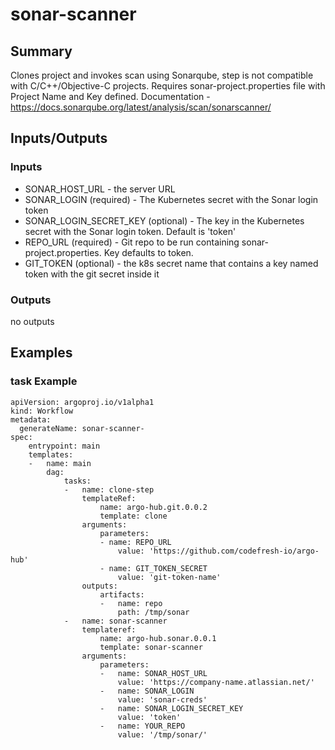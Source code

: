 # sonar-scanner

## Summary
Clones project and invokes scan using Sonarqube, step is not compatible with C/C++/Objective-C projects. Requires sonar-project.properties file with Project Name and Key defined. Documentation - https://docs.sonarqube.org/latest/analysis/scan/sonarscanner/

## Inputs/Outputs

### Inputs
* SONAR_HOST_URL - the server URL
* SONAR_LOGIN (required) - The Kubernetes secret with the Sonar login token
* SONAR_LOGIN_SECRET_KEY (optional) - The key in the Kubernetes secret with the Sonar login token. Default is 'token'
* REPO_URL (required) - Git repo to be run containing sonar-project.properties. Key defaults to token.
* GIT_TOKEN (optional) - the k8s secret name that contains a key named token with the git secret inside it

### Outputs
no outputs

## Examples

### task Example
```
apiVersion: argoproj.io/v1alpha1
kind: Workflow
metadata:
  generateName: sonar-scanner-
spec:
    entrypoint: main
    templates:
    -   name: main
        dag:
            tasks:
            -   name: clone-step
                templateRef:
                    name: argo-hub.git.0.0.2
                    template: clone
                arguments:
                    parameters:
                    - name: REPO_URL
                        value: 'https://github.com/codefresh-io/argo-hub'
                    - name: GIT_TOKEN_SECRET
                        value: 'git-token-name'
                outputs:
                    artifacts:
                    -   name: repo
                        path: /tmp/sonar
            -   name: sonar-scanner
                templateref:
                    name: argo-hub.sonar.0.0.1
                    template: sonar-scanner
                arguments:
                    parameters:
                    -   name: SONAR_HOST_URL
                        value: 'https://company-name.atlassian.net/'
                    -   name: SONAR_LOGIN
                        value: 'sonar-creds'
                    -   name: SONAR_LOGIN_SECRET_KEY
                        value: 'token'
                    -   name: YOUR_REPO
                        value: '/tmp/sonar/'
```
